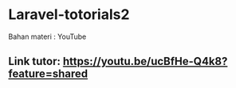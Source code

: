 # Laravel-totorials2
Bahan materi : YouTube


## Link tutor: https://youtu.be/ucBfHe-Q4k8?feature=shared
